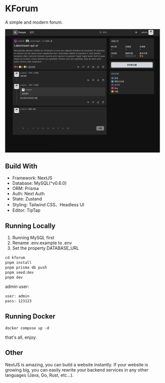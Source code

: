 # KForum

A simple and modern forum.

![screenshot](./docs/screenshot.png)

## Build With

* Framework: NextJS
* Database: MySQL(^v0.6.0)
* ORM: Prisma
* Auth: Next Auth
* State: Zustand
* Styling: Tailwind CSS、Headless UI
* Editor: TipTap

## Running Locally

1. Running MySQL first
2. Rename .env.example to .env
3. Set the property DATABASE_URL

```shell
cd kforum
pnpm install
pnpm prisma db push
pnpm seed:dev
pnpm dev
```

admin user:

```text
user: admin
pass: 123123
```

## Running Docker

```shell
docker compose up -d
```

that's all, enjoy.

## Other

NextJS is amazing, you can build a website instantly. If your website is growing big, you can easily rewrite your backend services in any other languages (Java, Go, Rust, etc...).
